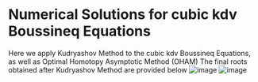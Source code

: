 # Numerical Solutions for cubic kdv Boussineq Equations
Here we apply Kudryashov Method to the cubic kdv Boussineq Equations, as well as Optimal Homotopy Asymptotic Method (OHAM)
The final roots obtained after Kudryashov Method are provided below 
![image](https://user-images.githubusercontent.com/64677115/146309844-e9636a0d-354b-4f86-8507-a264fe3c685f.png)
![image](https://user-images.githubusercontent.com/64677115/146309889-3f80af60-f1a7-4589-a946-5ffa3409667e.png)
